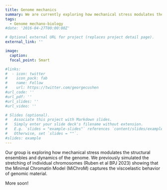 ```yaml
---
title: Genome mechanics
summary: We are currently exploring how mechanical stress modulates the structural ensembles and dynamics of the genome.
tags:
  - Genome mechano-biology
#date: '2016-04-27T00:00:00Z'

# Optional external URL for project (replaces project detail page).
external_link: ''

image:
  caption: 
  focal_point: Smart

#links:
#  - icon: twitter
#    icon_pack: fab
#    name: Follow
#    url: https://twitter.com/georgecushen
#url_code: ''
#url_pdf: ''
#url_slides: ''
#url_video: ''

# Slides (optional).
#   Associate this project with Markdown slides.
#   Simply enter your slide deck's filename without extension.
#   E.g. `slides = "example-slides"` references `content/slides/example-slides.md`.
#   Otherwise, set `slides = ""`.
#slides: example
---
```

Our group is exploring how mechanical stress modulates the structural ensembles and dynamics of the genome.  We previously simulated the stretching of individual chromosomes (Ruben et al BPJ 2023) showing that the Minimal Chromatin Model (MiChroM) captures the viscoelastic behavior of genomic material.  

More soon!